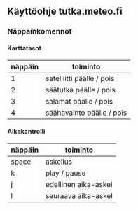 ## Käyttöohje tutka.meteo.fi

### Näppäinkomennot

#### Karttatasot
näppäin | toiminto
|---|---------------------------|
| 1 | satelliitti päälle / pois |
| 2 | säätutka päälle / pois    |
| 3 | salamat päälle / pois     |
| 4 | säähavainto päälle / pois |

#### Aikakontrolli
näppäin | toiminto
|---|---------------------------|
space | askellus
k | play / pause
j | edellinen aika-askel
l | seuraava aika-askel

